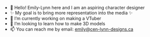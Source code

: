 - 👋 Hello! Emily-Lynn here and I am an aspiring character designer
- ✨ My goal is to bring more representation into the media ✨
- 🌱 I’m currently working on making a VTuber
- 💞️ I’m looking to learn how to make 3D models 
- 📫 You can reach me by email: emily@cen-lynn-designs.ca

<!---
Emily-Lynn18/Emily-Lynn18 is a ✨ special ✨ repository because its `README.md` (this file) appears on your GitHub profile.
You can click the Preview link to take a look at your changes.
--->
